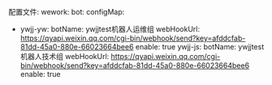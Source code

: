 配置文件:
wework:
bot:
configMap:
- ywjj-yw:
botName: ywjjtest机器人运维组
webHookUrl: https://qyapi.weixin.qq.com/cgi-bin/webhook/send?key=afddcfab-81dd-45a0-880e-66023664bee6
enable: true
ywjj-js:
botName: ywjjtest机器人技术组
webHookUrl: https://qyapi.weixin.qq.com/cgi-bin/webhook/send?key=afddcfab-81dd-45a0-880e-66023664bee6
enable: true